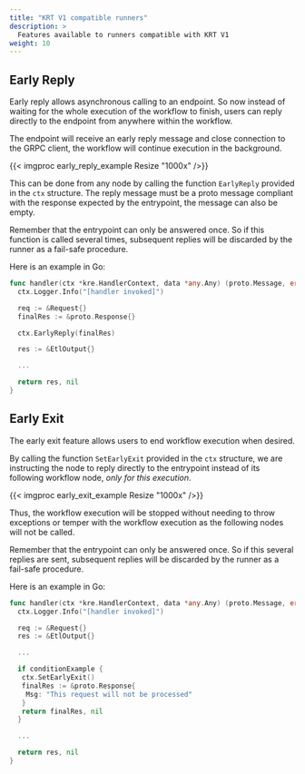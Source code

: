 ```yaml
---
title: "KRT V1 compatible runners"
description: >
  Features available to runners compatible with KRT V1
weight: 10
---
```


## Early Reply

Early reply allows asynchronous calling to an endpoint. So now instead of waiting for the whole execution of the workflow to finish, users can reply directly to the endpoint from anywhere within the workflow.

The endpoint will receive an early reply message and close connection to the GRPC client, the workflow will continue execution in the background.

{{< imgproc early_reply_example Resize "1000x" />}}

This can be done from any node by calling the function `EarlyReply` provided in the `ctx` structure.
The reply message must be a proto message compliant with the response expected by the entrypoint, the message can also be empty.

Remember that the entrypoint can only be answered once. So if this function is called several times,
subsequent replies will be discarded by the runner as a fail-safe procedure.

Here is an example in Go:  

```go
func handler(ctx *kre.HandlerContext, data *any.Any) (proto.Message, error) {
  ctx.Logger.Info("[handler invoked]")

  req := &Request{}
  finalRes := &proto.Response{}

  ctx.EarlyReply(finalRes)

  res := &EtlOutput{}

  ...

  return res, nil
}
```

## Early Exit

The early exit feature allows users to end workflow execution when desired.

By calling the function `SetEarlyExit` provided in the `ctx` structure, we are
instructing the node to reply directly to the entrypoint instead of its following
workflow node, _only for this execution_.

{{< imgproc early_exit_example Resize "1000x" />}}

Thus, the workflow execution will be stopped without needing to throw exceptions or temper with
the workflow execution as the following nodes will not be called.

Remember that the entrypoint can only be answered once. So if this several replies are sent,
subsequent replies will be discarded by the runner as a fail-safe procedure.

Here is an example in Go:  

```go
func handler(ctx *kre.HandlerContext, data *any.Any) (proto.Message, error) {
  ctx.Logger.Info("[handler invoked]")

  req := &Request{}
  res := &EtlOutput{}

  ...

  if conditionExample {
   ctx.SetEarlyExit()
   finalRes := &proto.Response{
    Msg: "This request will not be processed"
   }
   return finalRes, nil
  }

  ...

  return res, nil
}
```
